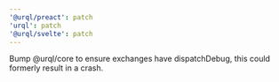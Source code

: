 ```yaml
---
'@urql/preact': patch
'urql': patch
'@urql/svelte': patch
---
```


Bump @urql/core to ensure exchanges have dispatchDebug, this could formerly result in a crash.
